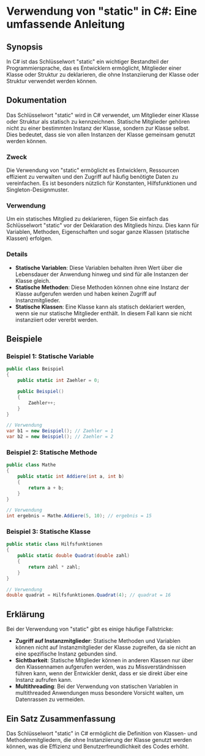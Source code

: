 <!--
Meta Description: # Verwendung von "static" in C#: Eine umfassende Anleitung ## Synopsis In C# ist das Schlüsselwort "static" ein wichtiger Bestandteil der Programmiers...
Meta Keywords: der, klasse, static, statische, verwendung
-->

# Verwendung von "static" in C#: Eine umfassende Anleitung

## Synopsis
In C# ist das Schlüsselwort "static" ein wichtiger Bestandteil der Programmiersprache, das es Entwicklern ermöglicht, Mitglieder einer Klasse oder Struktur zu deklarieren, die ohne Instanziierung der Klasse oder Struktur verwendet werden können.

## Dokumentation
Das Schlüsselwort "static" wird in C# verwendet, um Mitglieder einer Klasse oder Struktur als statisch zu kennzeichnen. Statische Mitglieder gehören nicht zu einer bestimmten Instanz der Klasse, sondern zur Klasse selbst. Dies bedeutet, dass sie von allen Instanzen der Klasse gemeinsam genutzt werden können. 

### Zweck
Die Verwendung von "static" ermöglicht es Entwicklern, Ressourcen effizient zu verwalten und den Zugriff auf häufig benötigte Daten zu vereinfachen. Es ist besonders nützlich für Konstanten, Hilfsfunktionen und Singleton-Designmuster.

### Verwendung
Um ein statisches Mitglied zu deklarieren, fügen Sie einfach das Schlüsselwort "static" vor der Deklaration des Mitglieds hinzu. Dies kann für Variablen, Methoden, Eigenschaften und sogar ganze Klassen (statische Klassen) erfolgen.

### Details
- **Statische Variablen**: Diese Variablen behalten ihren Wert über die Lebensdauer der Anwendung hinweg und sind für alle Instanzen der Klasse gleich.
- **Statische Methoden**: Diese Methoden können ohne eine Instanz der Klasse aufgerufen werden und haben keinen Zugriff auf Instanzmitglieder.
- **Statische Klassen**: Eine Klasse kann als statisch deklariert werden, wenn sie nur statische Mitglieder enthält. In diesem Fall kann sie nicht instanziiert oder vererbt werden.

## Beispiele
### Beispiel 1: Statische Variable
```csharp
public class Beispiel
{
    public static int Zaehler = 0;

    public Beispiel()
    {
        Zaehler++;
    }
}

// Verwendung
var b1 = new Beispiel(); // Zaehler = 1
var b2 = new Beispiel(); // Zaehler = 2
```

### Beispiel 2: Statische Methode
```csharp
public class Mathe
{
    public static int Addiere(int a, int b)
    {
        return a + b;
    }
}

// Verwendung
int ergebnis = Mathe.Addiere(5, 10); // ergebnis = 15
```

### Beispiel 3: Statische Klasse
```csharp
public static class Hilfsfunktionen
{
    public static double Quadrat(double zahl)
    {
        return zahl * zahl;
    }
}

// Verwendung
double quadrat = Hilfsfunktionen.Quadrat(4); // quadrat = 16
```

## Erklärung
Bei der Verwendung von "static" gibt es einige häufige Fallstricke:
- **Zugriff auf Instanzmitglieder**: Statische Methoden und Variablen können nicht auf Instanzmitglieder der Klasse zugreifen, da sie nicht an eine spezifische Instanz gebunden sind.
- **Sichtbarkeit**: Statische Mitglieder können in anderen Klassen nur über den Klassennamen aufgerufen werden, was zu Missverständnissen führen kann, wenn der Entwickler denkt, dass er sie direkt über eine Instanz aufrufen kann.
- **Multithreading**: Bei der Verwendung von statischen Variablen in multithreaded Anwendungen muss besondere Vorsicht walten, um Datenrassen zu vermeiden.

## Ein Satz Zusammenfassung
Das Schlüsselwort "static" in C# ermöglicht die Definition von Klassen- und Methodenmitgliedern, die ohne Instanziierung der Klasse genutzt werden können, was die Effizienz und Benutzerfreundlichkeit des Codes erhöht.